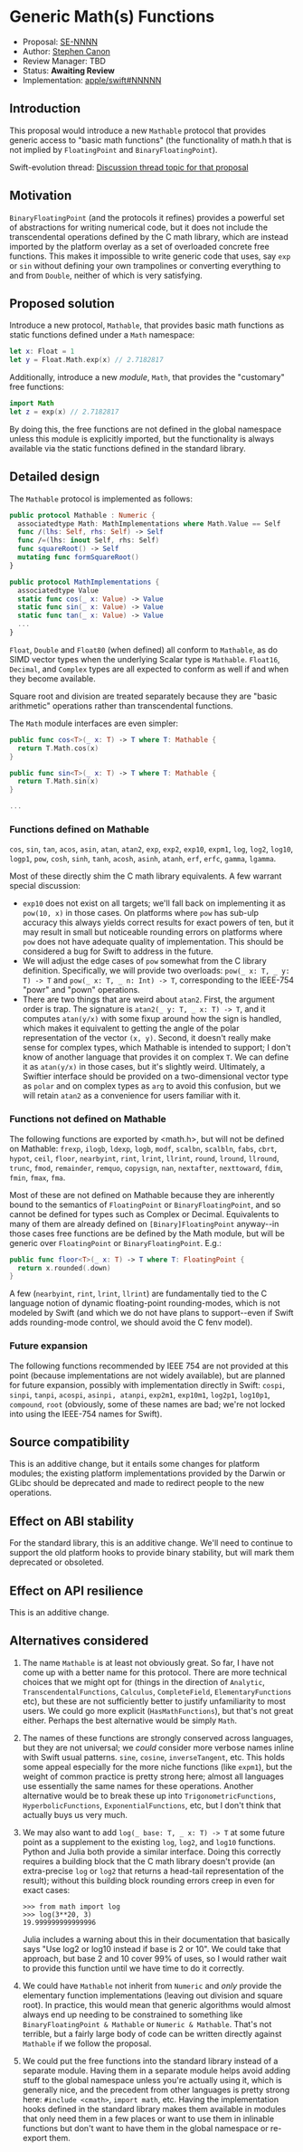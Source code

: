 # Generic Math(s) Functions

* Proposal: [SE-NNNN](NNNN-mathable.md)
* Author: [Stephen Canon](https://github.com/stephentyrone)
* Review Manager: TBD
* Status: **Awaiting Review**
* Implementation: [apple/swift#NNNNN](https://github.com/apple/swift/pull/NNNNN)

## Introduction

This proposal would introduce a new `Mathable` protocol that provides generic access
to "basic math functions" (the functionality of math.h that is not implied by
`FloatingPoint` and `BinaryFloatingPoint`).

Swift-evolution thread: [Discussion thread topic for that proposal](https://forums.swift.org/)

## Motivation

`BinaryFloatingPoint` (and the protocols it refines) provides a powerful set of
abstractions for writing numerical code, but it does not include the transcendental
operations defined by the C math library, which are instead imported by the platform
overlay as a set of overloaded concrete free functions. This makes it impossible to
write generic code that uses, say `exp` or `sin` without defining your own trampolines
or converting everything to and from `Double`, neither of which is very satisfying.

## Proposed solution

Introduce a new protocol, `Mathable`, that provides basic math functions as static
functions defined under a `Math` namespace:
```swift
let x: Float = 1
let y = Float.Math.exp(x) // 2.7182817
```
Additionally, introduce a new *module*, `Math`, that provides the "customary" free 
functions:
```swift
import Math
let z = exp(x) // 2.7182817
```
By doing this, the free functions are not defined in the global namespace unless
this module is explicitly imported, but the functionality is always available via the static
functions defined in the standard library.

## Detailed design

The `Mathable` protocol is implemented as follows:
```swift
public protocol Mathable : Numeric {
  associatedtype Math: MathImplementations where Math.Value == Self
  func /(lhs: Self, rhs: Self) -> Self
  func /=(lhs: inout Self, rhs: Self)
  func squareRoot() -> Self
  mutating func formSquareRoot()
}

public protocol MathImplementations {
  associatedtype Value
  static func cos(_ x: Value) -> Value
  static func sin(_ x: Value) -> Value
  static func tan(_ x: Value) -> Value
  ...
}
```
`Float`, `Double` and `Float80` (when defined) all conform to `Mathable`, as do SIMD
vector types when the underlying Scalar type is `Mathable`. `Float16`, `Decimal`, and
`Complex` types are all expected to conform as well if and when they become available.

Square root and division are treated separately because they are "basic arithmetic"
operations rather than transcendental functions.

The `Math` module interfaces are even simpler:
```swift
public func cos<T>(_ x: T) -> T where T: Mathable {
  return T.Math.cos(x)
}

public func sin<T>(_ x: T) -> T where T: Mathable {
  return T.Math.sin(x)
}

...
```

### Functions defined on Mathable
`cos`, `sin`, `tan`, `acos`, `asin`, `atan`, `atan2`, `exp`, `exp2`, `exp10`, `expm1`, `log`, `log2`,
`log10`, `logp1`, `pow`, `cosh`, `sinh`, `tanh`, `acosh`, `asinh`, `atanh`, `erf`, `erfc`,
`gamma`, `lgamma`.

Most of these directly shim the C math library equivalents. A few warrant special discussion:
- `exp10` does not exist on all targets; we'll fall back on implementing it as `pow(10, x)`
in those cases. On platforms where `pow` has sub-ulp accuracy this always yields correct
results for exact powers of ten, but it may result in small but noticeable rounding errors
on platforms where `pow` does not have adequate quality of implementation. This should
be considered a bug for Swift to address in the future.
- We will adjust the edge cases of `pow` somewhat from the C library definition.
Specifically, we will provide two overloads: `pow(_ x: T, _ y: T) -> T` and 
`pow(_ x: T, _ n: Int) -> T`, corresponding to the IEEE-754 "powr" and "pown"
operations.
- There are two things that are weird about `atan2`. First, the argument order is trap.
The signature is `atan2(_ y: T, _ x: T) -> T`, and it computes `atan(y/x)` with
some fixup around how the sign is handled, which makes it equivalent to getting the
angle of the polar representation of the vector `(x, y)`. Second, it doesn't really make
sense for complex types, which Mathable is intended to support; I don't know of
another language that provides it on complex `T`. We can define it as `atan(y/x)` in
those cases, but it's slightly weird. Ultimately, a Swiftier interface should be provided
on a two-dimensional vector type as `polar` and on complex types as `arg`
to avoid this confusion, but we will retain `atan2` as a convenience for users familiar
with it.

### Functions not defined on Mathable
The following functions are exported by <math.h>, but will not be defined on Mathable:
`frexp`, `ilogb`, `ldexp`, `logb`, `modf`, `scalbn`, `scalbln`, `fabs`, `cbrt`, `hypot`, `ceil`,
`floor`, `nearbyint`, `rint`, `lrint`, `llrint`, `round`, `lround`, `llround`, `trunc`, `fmod`,
`remainder`, `remquo`, `copysign`, `nan`, `nextafter`, `nexttoward`, `fdim`, `fmin`, `fmax`,
`fma`.

Most of these are not defined on Mathable because they are inherently bound to the
semantics of `FloatingPoint` or `BinaryFloatingPoint`, and so cannot be defined for
types such as Complex or Decimal. Equivalents to many of them are already defined on
`[Binary]FloatingPoint` anyway--in those cases free functions are be defined by
the Math module, but will be generic over `FloatingPoint` or `BinaryFloatingPoint`.
E.g.:
```swift
public func floor<T>(_ x: T) -> T where T: FloatingPoint {
  return x.rounded(.down)
}
```
A few (`nearbyint`, `rint`, `lrint`, `llrint`) are fundamentally tied to the C language
notion of dynamic floating-point rounding-modes, which is not modeled by Swift (and
which we do not have plans to support--even if Swift adds rounding-mode control, we
should avoid the C fenv model).

### Future expansion
The following functions recommended by IEEE 754 are not provided at this point
(because implementations are not widely available), but are planned for future expansion,
possibly with implementation directly in Swift: `cospi`, `sinpi`, `tanpi`, `acospi`, `asinpi,
atanpi`, `exp2m1`, `exp10m1`, `log2p1`, `log10p1`, `compound`, `root` (obviously, some of
these names are bad; we're not locked into using the IEEE-754 names for Swift).

## Source compatibility
This is an additive change, but it entails some changes for platform modules; the existing
platform implementations provided by the Darwin or GLibc should be deprecated and
made to redirect people to the new operations.

## Effect on ABI stability
For the standard library, this is an additive change. We'll need to continue to support the
old platform hooks to provide binary stability, but will mark them deprecated or obsoleted.

## Effect on API resilience
This is an additive change.

## Alternatives considered
1. The name `Mathable` is at least not obviously great. So far, I have not come up with a
better name for this protocol. There are more technical choices that we might opt
for (things in the direction of `Analytic`, `TranscendentalFunctions`, `Calculus`,
`CompleteField`, `ElementaryFunctions` etc), but these are not sufficiently better to
justify unfamiliarity to most  users. We could go more explicit (`HasMathFunctions`), but
that's not great either. Perhaps the best alternative would be simply `Math`.

2. The names of these functions are strongly conserved across languages, but they are
not universal; we *could* consider more verbose names inline with Swift usual patterns.
`sine`, `cosine`, `inverseTangent`, etc. This holds some appeal especially for the more
niche functions (like `expm1`), but the weight of common practice is pretty strong here;
almost all languages use essentially the same names for these operations. Another
alternative would be to break these up into `TrigonometricFunctions`, 
`HyperbolicFunctions`, `ExponentialFunctions`, etc, but I don't think that actually
buys us very much.

3. We may also want to add `log(_ base: T, _ x: T) -> T` at some future point as a
supplement to the existing `log`, `log2`, and `log10` functions. Python and Julia both
provide a similar interface. Doing this correctly requires a building block that the C math
library doesn't provide (an extra-precise `log` or `log2` that returns a head-tail
representation of the result); without this building block rounding errors creep in even for
exact cases:

       >>> from math import log
       >>> log(3**20, 3)
       19.999999999999996

   Julia includes a warning about this in their documentation that basically says "Use log2
or log10 instead if base is 2 or 10". We could take that approach, but base 2 and 10
cover 99% of uses, so I would rather wait to provide this function until we have time to
do it correctly.

4. We could have `Mathable` not inherit from `Numeric` and *only* provide the elementary function
implementations (leaving out division and square root). In practice, this would mean that
generic algorithms would almost always end up needing to be constrained to something
like `BinaryFloatingPoint & Mathable` or `Numeric & Mathable`. That's not terrible,
but a fairly large body of code can be written directly against `Mathable` if we follow the
proposal.

5. We could put the free functions into the standard library instead of a separate module.
Having them in a separate module helps avoid adding stuff to the global namespace
unless you're actually using it, which is generally nice, and the precedent from other
languages is pretty strong here: `#include <cmath>`, `import math`, etc. Having the 
implementation hooks defined in the standard library makes them available in modules that
only need them in a few places or want to use them in inlinable functions but don't want
to have them in the global namespace or re-export them.
